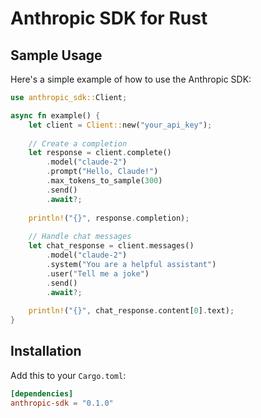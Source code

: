 # Anthropic SDK for Rust

## Sample Usage

Here's a simple example of how to use the Anthropic SDK:

```rust
use anthropic_sdk::Client;

async fn example() {
    let client = Client::new("your_api_key");
    
    // Create a completion
    let response = client.complete()
        .model("claude-2")
        .prompt("Hello, Claude!")
        .max_tokens_to_sample(300)
        .send()
        .await?;
    
    println!("{}", response.completion);
    
    // Handle chat messages
    let chat_response = client.messages()
        .model("claude-2")
        .system("You are a helpful assistant")
        .user("Tell me a joke")
        .send()
        .await?;
    
    println!("{}", chat_response.content[0].text);
}
```

## Installation

Add this to your `Cargo.toml`:

```toml
[dependencies]
anthropic-sdk = "0.1.0"
```
